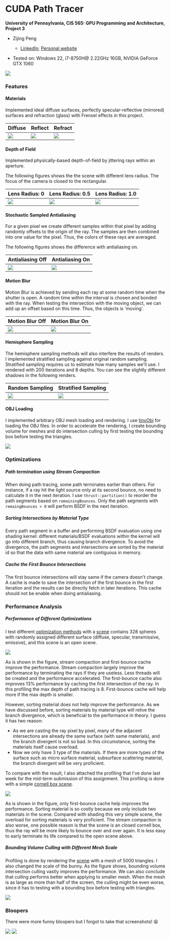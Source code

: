 CUDA Path Tracer
================

**University of Pennsylvania, CIS 565: GPU Programming and Architecture, Project 3**

* Zijing Peng

  - [LinkedIn](https://www.linkedin.com/in/zijing-peng/); [Personal website](https://zijingpeng.github.io/)
* Tested on: Windows 22, i7-8750H@ 2.22GHz 16GB, NVIDIA GeForce GTX 1060

![](/img/balls.png)

### Features

#### Materials

Implemented ideal diffuse surfaces, perfectly specular-reflective (mirrored) surfaces and refraction (glass) with Frensel effects in this project.

| Diffuse                           | Reflect                      | Refract               |
| --------------------------------- | ---------------------------- | --------------------- |
| ![](/img/diffuse.png)             | ![](/img/reflect.png)        | ![](/img/refract.png) |

#### Depth of Field

Implemented physically-based depth-of-field by jittering rays within an aperture. 

The following figures shows the the scene with different lens radius. The focus of the camera is closed to the rectangular.

| Lens Radius: 0    | Lens Radius: 0.5    | Lens Radius: 1.0    |
| ----------------- | ------------------- | ------------------- |
| ![](img/dof0.png) | ![](img/dof0.5.png) | ![](img/dof1.0.png) |

#### Stochastic Sampled Antialiasing

For a given pixel we create different samples within that pixel by adding randomly offsets to the origin of the ray. The samples are then combined into one value for the pixel. Thus, the colors of these rays are averaged.

The following figures shows the difference with antialiasing on.


| Antialiasing Off | Antialiasing On |
| ------------------------ | ----------------------- |
| ![](img/aa0.png) | ![](img/aa.png) |

#### Motion Blur

Motion Blur is achieved by sending each ray at some random time when the shutter is open. A random time within the interval is chosen and bonded with the ray. When testing the intersection with the moving object, we can add up an offset based on this time. Thus, the objects is 'moving'.

| Motion Blur Off          | Motion Blur On          |
| ------------------------ | ----------------------- |
| ![](img/motionblur0.png) | ![](img/motionblur.png) |

#### Hemisphere Sampling

The hemisphere sampling methods will also interfere the results of renders. I implemented stratified sampling against original random sampling. Stratified sampling requires us to estimate how many samples we'll use. I rendered with 200 iterations and 8 depths. You can see the slightly different shadows in the following renders. 

| Random Sampling     | Stratified Sampling     |
| ------------------- | ----------------------- |
| ![](img/random.png) | ![](img/stratified.png) |

#### OBJ Loading 

I implemented arbitrary OBJ mesh loading and rendering. I use [tinyObj](https://github.com/tinyobjloader/tinyobjloader) for loading the OBJ files. In order to accelerate the rendering, I create bounding volume for meshes and do intersection culling by first testing the bounding box before testing the triangles.

![](img/bunny.png)

### Optimizations

##### Path termination using Stream Compaction

When doing path tracing, some path terminates earlier than others.  For instance, if a ray hit the light source only at its second bounce, no need to calculate it in the next iteration. I use `thrust::partition()` to reorder the path segments based on `remainingBounces`.  Only the path segments with `remaingBounces > 0` will perform BSDF in the next iteration.

##### Sorting Intersections by Material Type

Every path segment in a buffer and performing BSDF evaluation using one shading kernel: different materials/BSDF evaluations within the kernel will go into different branch, thus causing branch divergence. To avoid the divergence, the path segments and intersections are sorted by the material id so that the data with same material are contiguous in memory. 

##### Cache the First Bounce Intersections

The first bounce intersections will stay same if the camera doesn't change. A cache is made to save the intersection of the first bounce in the first iteration and the results can be directly fetch in later iterations. This cache should not be enable when doing antialiasing. 

### Performance Analysis

##### Performance of Different Optimizations

I test different [optimization methods](#Optimizations) with a [scene](./img/balls0.png) contains 328 spheres with randomly assigned different surface (diffuse, specular, transmissive, emissive), and this scene is an open scene. 

![](/img/perf1.png)

As is shown in the figure, stream compaction and first-bounce cache improve the performance. Stream compaction largely improve the performance by terminating the rays if they are useless. Less threads will be created and the performance accelerated. The first-bounce cache also improves 13% performance by caching the first intersection of the ray. In this profiling the max depth of path tracing is 8. First-bounce cache will help more if the max depth is smaller.

However, sorting material does not help improve the performance. As we have discussed before, sorting materials by material type will relive the branch divergence, which is beneficial to the performance in theory. I guess it has two reason:

- As we are casting the ray pixel by pixel, many of the adjacent intersections are already the same surface (with same materials), and the branch divergent is not so bad. In this circumstance, sorting the materials itself cause overload. 
- Now we only have 3 type of the materials. If there are more types of the surface such as micro surface material, subsurface scattering material, the branch divergent will be very proficient.

To compare with the result, I also attached the profiling that I've done last week for the mid-term submission of this assignment. This profiling is done with a simple [cornell box scene](./img/cornell.png).

![](/img/perf2.png)

As is shown in the figure, only first-bounce cache help improves the performance. Sorting material is so costly because we only include two materials in the scene. Compared with shading this very simple scene, the overload for sorting materials is very proficient. The stream compaction is also worse, one possible reason is that the scene is an closed cornell box, thus the ray will be more likely to bounce over and over again. It is less easy to early terminate its life compared to the open scene above.

##### Bounding Volume Culling with Different Mesh Scale

Profiling is done by rendering the [scene](./img/bunny.png) with a mesh of 5000 triangles. I also changed the scale of the bunny. As the figure shows, bounding volume intersection culling vastly improves the performance.  We can also conclude that culling performs better when applying to smaller mesh. When the mesh is as large as more than half of the screen, the culling might be even worse, since it has to testing with a bounding box before testing with triangles.

![](/img/culling.png)

### Bloopers

There were more funny bloopers but I forgot to take that screenshots! 😫

![](/img/blooper0.png) ![](/img/blooper1.png) 

